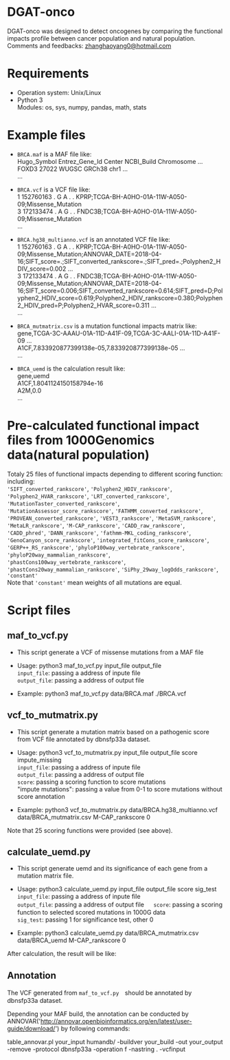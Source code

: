 # DGAT-onco
DGAT-onco was designed to detect oncogenes by comparing the functional impacts profile between cancer population and natural population.  
Comments and feedbacks: zhanghaoyang0@hotmail.com  
# Requirements
* Operation system: Unix/Linux  
* Python 3  
Modules: os, sys, numpy, pandas, math, stats  
# Example files
* ```BRCA.maf``` is a MAF file like:  
Hugo_Symbol	Entrez_Gene_Id	Center	NCBI_Build	Chromosome	...  
FOXD3	27022	WUGSC	GRCh38	chr1	...  
...  

* ```BRCA.vcf```  is a VCF file like:  
1	152760163	.	G	A	.	.	KPRP;TCGA-BH-A0HO-01A-11W-A050-09;Missense_Mutation  
3	172133474	.	A	G	.	.	FNDC3B;TCGA-BH-A0HO-01A-11W-A050-09;Missense_Mutation  
...  

* ```BRCA.hg38_multianno.vcf```  is an annotated VCF file like:  
1	152760163	.	G	A	.	.	KPRP;TCGA-BH-A0HO-01A-11W-A050-09;Missense_Mutation;ANNOVAR_DATE=2018-04-16;SIFT_score=.;SIFT_converted_rankscore=.;SIFT_pred=.;Polyphen2_HDIV_score=0.002 ...  
3	172133474	.	A	G	.	.	FNDC3B;TCGA-BH-A0HO-01A-11W-A050-09;Missense_Mutation;ANNOVAR_DATE=2018-04-16;SIFT_score=0.006;SIFT_converted_rankscore=0.614;SIFT_pred=D;Polyphen2_HDIV_score=0.619;Polyphen2_HDIV_rankscore=0.380;Polyphen2_HDIV_pred=P;Polyphen2_HVAR_score=0.311 ...  
...  

* ```BRCA_mutmatrix.csv``` is a mutation functional impacts matrix like:  
gene,TCGA-3C-AAAU-01A-11D-A41F-09,TCGA-3C-AALI-01A-11D-A41F-09 ...  
A1CF,7.833920877399138e-05,7.833920877399138e-05 ...  
...  

* ```BRCA_uemd``` is the calculation result like:  
gene,uemd  
A1CF,1.8041124150158794e-16  
A2M,0.0  
...  

# Pre-calculated functional impact files from 1000Genomics data(natural population)
Totaly 25 files of functional impacts depending to different scoring function: including:  
```'SIFT_converted_rankscore'```, ```'Polyphen2_HDIV_rankscore'```, ```'Polyphen2_HVAR_rankscore'```, ```'LRT_converted_rankscore'```,
 ```'MutationTaster_converted_rankscore'```, ```'MutationAssessor_score_rankscore'```, ```'FATHMM_converted_rankscore'```,
 ```'PROVEAN_converted_rankscore'```, ```'VEST3_rankscore'```, ```'MetaSVM_rankscore'```, ```'MetaLR_rankscore'```, ```'M-CAP_rankscore'```,
 ```'CADD_raw_rankscore'```, ```'CADD_phred'```, ```'DANN_rankscore'```, ```'fathmm-MKL_coding_rankscore'```, ```'GenoCanyon_score_rankscore'```, ```'integrated_fitCons_score_rankscore'```,
 ```'GERP++_RS_rankscore'```, ```'phyloP100way_vertebrate_rankscore'```, ```'phyloP20way_mammalian_rankscore'```, ```'phastCons100way_vertebrate_rankscore'```,
 ```'phastCons20way_mammalian_rankscore'```, ```'SiPhy_29way_logOdds_rankscore'```, ```'constant'```  
 Note that ```'constant'```  mean weights of all mutations are equal.
# Script files
## maf_to_vcf.py  
* This script generate a VCF of missense mutations from a MAF file  

* Usage: python3 maf_to_vcf.py input_file output_file  
```input_file```: passing a address of inpute file  
```output_file```: passing a address of output file  
* Example: python3 maf_to_vcf.py data/BRCA.maf ./BRCA.vcf  

## vcf_to_mutmatrix.py  

* This script generate a mutation matrix based on a pathogenic score from VCF file annotated by dbnsfp33a dataset.  

* Usage: python3 vcf_to_mutmatrix.py input_file output_file score impute_missing  
```input_file```: passing a address of inpute file  
```output_file```: passing a address of output file  
```score```: passing a scoring function to score mutations  
"impute mutations": passing a value from 0-1 to score mutations without score annotation  
* Example: python3 vcf_to_mutmatrix.py data/BRCA.hg38_multianno.vcf data/BRCA_mutmatrix.csv M-CAP_rankscore 0  

Note that 25 scoring functions were provided (see above).

## calculate_uemd.py  
* This script generate uemd and its significance of each gene from a mutation matrix file.  

* Usage: python3 calculate_uemd.py input_file output_file score sig_test  
```input_file```: passing a address of inpute file  
```output_file```: passing a address of output file  　
```score```: passing a scoring function to selected scored mutations in 1000G data  
```sig_test```: passing 1 for significance test, other 0  
* Example: python3 calculate_uemd.py data/BRCA_mutmatrix.csv data/BRCA_uemd  M-CAP_rankscore 0  

After calculation, the result will be like:  
## Annotation
The VCF generated from ```maf_to_vcf.py```　should be annotated by  dbnsfp33a dataset.  

Depending your MAF build, the annotation can be conducted by ANNOVAR('http://annovar.openbioinformatics.org/en/latest/user-guide/download/') by following commands:  

table_annovar.pl your_input humandb/ -buildver your_build -out your_output -remove -protocol dbnsfp33a -operation f -nastring . -vcfinput  


